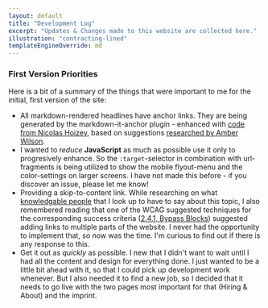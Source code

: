 ```yaml
---
layout: default
title: "Development Log"
excerpt: "Updates & Changes made to this website are collected here."
illustration: "contracting-lined"
templateEngineOverride: md
---
```


### First Version Priorities

Here is a bit of a summary of the things that were important to me for the initial, first version of the site:

+ All markdown-rendered headlines have anchor links. They are being generated by the markdown-it-anchor plugin - enhanced with [code from Nicolas Hoizey](https://nicolas-hoizey.com/articles/2021/02/25/accessible-anchor-links-with-markdown-it-and-eleventy/), based on suggestions [researched by Amber Wilson](https://amberwilson.co.uk/blog/are-your-anchor-links-accessible/).
+ I wanted to _reduce_ **JavaScript** as much as possible use it only to progresively enhance. So the `:target`-selector in combination with url-fragments is being utilized to show the mobile flyout-menu and the color-settings on larger screens. I have not made this before - if you discover an issue, please let me know!
+ Providing a skip-to-content link. While researching on what [knowledgable people](https://kittygiraudel.com/2020/12/06/a11y-advent-skip-to-content/) that I look up to have to say about this topic, I also remembered reading that one of the WCAG suggested techniques for the corresponding success criteria ([2.4.1, Bypass Blocks](https://www.w3.org/WAI/WCAG21/Understanding/bypass-blocks.html)) suggested adding links to multiple parts of the website. I never had the opportunity to implement that, so now was the time. I'm curious to find out if there is any response to this.
+ Get it out as _quickly_ as possible. I new that I didn't want to wait until I had all the content and design for everything done. I just wanted to be a little bit ahead with it, so that I could pick up development work whenever. But I also needed it to find a new job, so I decided that it needs to go live with the two pages most important for that (Hiring & About) and the imprint.